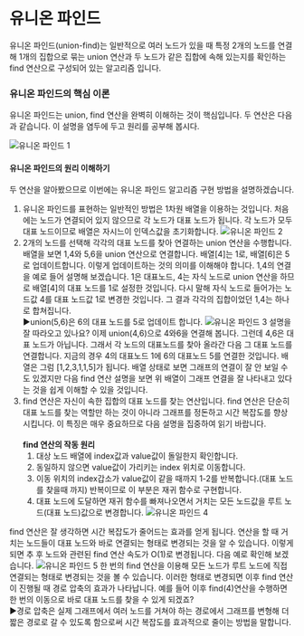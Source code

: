 # 유니온 파인드
유니온 파인드(union-find)는 일반적으로 여러 노드가 있을 때 특정 2개의 노드를 
연결해 1개의 집합으로 묶는 union 연산과 두 노드가 같은 집합에 속해 있는지를 
확인하는 find 연산으로 구성되어 있는 알고리즘 입니다.

### 유니온 파인드의 핵심 이론
유니온 파인드는 union, find 연산을 완벽히 이해하는 것이 핵심입니다. 두 연산은 
다음과 같습니다. 이 설명을 염두에 두고 원리를 공부해 봅시다.

![유니온 파인드 1](https://github.com/leesulgi66/Algorithm/assets/107823688/fcecede8-c8b0-4ddd-b9a9-44071e09f7f4)

#### 유니온 파인드의 원리 이해하기
두 연산을 알아봤으므로 이번에는 유니온 파인드 알고리즘 구현 방법을 설명하겠습니다.
1. 유니온 파인드를 표현하는 일반적인 방법은 1차원 배열을 이용하는 것입니다. 처음에는 
노드가 연결되어 있지 않으므로 각 노드가 대표 노드가 됩니다. 각 노드가 모두 대표 노드이므로 
배열은 자시느이 인덱스값을 초기화합니다.
   ![유니온 파인드 2](https://github.com/leesulgi66/Algorithm/assets/107823688/d928435b-042a-435d-980e-a628c89a6c80)
2. 2개의 노드를 선택해 각각의 대표 노드를 찾아 연결하는 union 연산을 수행합니다. 배열을 
보면 1,4와 5,6을 union 연산으로 연결합니다. 배열[4]는 1로, 배열[6]은 5로 업데이트합니다. 
이렇게 업데이트하는 것의 의미를 이해해야 합니다. 1,4의 연결을 예로 들어 설명해 보겠습니다. 
1은 대표노드, 4는 자식 노드로 union 연산을 하므로 배열[4]의 대표 노드를 
1로 설정한 것입니다. 다시 말해 자식 노드로 들어가는 노드값 4를 대표 노드값 1로 
변경한 것입니다. 그 결과 각각의 집합이었던 1,4는 하나로 합쳐집니다.  
▶union(5,6)은 6의 대표 노드를 5로 업데이트 합니다.
   ![유니온 파인드 3](https://github.com/leesulgi66/Algorithm/assets/107823688/7c5c425a-9d98-4792-9737-6f7b9021c4aa)
설명을 잘 따라오고 있나요? 이제 union(4,6)으로 4와6을 연결해 봅니다. 그런데 4,6은 
대표 노드가 아닙니다. 그래서 각 노드의 대표노드를 찾아 올라간 다음 그 대표 노드를 연결합니다. 
지금의 경우 4의 대표노드 1에 6의 대표노드 5를 연결한 것입니다. 배열은 그럼 [1,2,3,1,1,5]가 됩니다. 
배열 상태로 보면 그래프의 연결이 잘 안 보일 수도 있겠지만 다음 find 연산 설명을 보면 위 배열이 
그래프 연결을 잘 나타내고 있다는 것을 쉽게 이해할 수 있을 것입니다.
3. find 연산은 자신이 속한 집합의 대표 노드를 찾는 연산입니다. find 연산은 단순히 
대표 노드를 찾는 역할만 하는 것이 아니라 그래프를 정돈하고 시간 복잡도를 향상시킵니다. 
이 특징은 매우 중요하므로 다음 설명을 집중하여 읽기 바랍니다.  
<br>**find 연산의 작동 원리**
   1. 대상 노드 배열에 index값과 value값이 돌일한지 확인합니다.
   2. 동일하지 않으면 value값이 가리키는 index 위치로 이동합니다.
   3. 이동 위치의 index갑소가 value값이 같을 때까지 1-2를 반복합니다.(대표 노드를 찾을때 까지) 반복이므로 이 부분은 재귀 함수로 구현합니다.
   4. 대표 노드에 도달하면 재귀 함수를 빠져나오면서 거치는 모든 노드값을 루트 노드(대표 노드)값으로 변경합니다.
      ![유니온 파인드 4](https://github.com/leesulgi66/Algorithm/assets/107823688/830f20b8-70b3-4112-8374-2d7947a686e6)

find 연산은 잘 생각하면 시간 복잡도가 줄어드는 효과를 얻게 됩니다. 연산을 할 때 거치는 
노드들이 대표 노드와 바로 연결되는 형태로 변경되는 것을 알 수 있습니다. 이렇게 되면 추 후 노드와 
관련된 find 연산 속도가 O(1)로 변경됩니다. 다음 예로 확인해 보겠습니다.
![유니온 파인드 5](https://github.com/leesulgi66/Algorithm/assets/107823688/9aee19f6-13f7-44c3-b048-dc43c4d7a735)
한 번의 find 연산을 이용해 모든 노드가 루트 노드에 직접 연결되는 형태로 변경되는 것을 
볼 수 있습니다. 이러한 형태로 변경되면 이후 find 연산이 진행될 때 경로 압축의 효과가 
나타납니다. 예를 들어 이후 find(4)연산을 수행하면 한 번의 이동으로 바로 대표 노드를 
찾을 수 있게 되겠죠?  
▶경로 압축은 실제 그래프에서 여러 노드를 거쳐야 하는 경로에서 그래프를 변형해 더 짧은 경로로 갈 수 있도록 함으로써 시간 복잡도를 효과적으로 줄이는 방법을 말합니다.